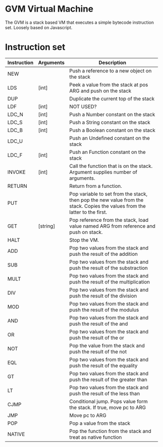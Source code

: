 # GVM Virtual Machine
The GVM is a stack based VM that executes a simple bytecode instruction set. Loosely based on Javascript. 

# Instruction set

| Instruction | Arguments | Description  |
|-----|---|---|
| NEW |  | Push a reference to a new object on the stack |
| LDS | [int] | Peek a value from the stack at pos ARG and push on the stack   |
| DUP | | Duplicate the current top of the stack   |
| LDF | [int] |  NOT USED?  |
| LDC_N | [int]  |  Push a Number constant on the stack  |
| LDC_S | [int]  |  Push a String constant on the stack  |
| LDC_B | [int]  |  Push a Boolean constant on the stack  |
| LDC_U |  |  Push an Undefined constant on the stack  |
| LDC_F | [int]  |  Push an Function constant on the stack  |
| INVOKE | [int]  | Call the function that is on the stack. Argument supplies number of arguments. |
| RETURN | | Return from a function. |
| PUT |  | Pop variable to set from the stack, then pop the new value from the stack. Copies the values from the latter to the first. |
| GET | [string] | Pop reference from the stack, load value named ARG from reference and push on stack. |
| HALT | | Stop the VM. |
| ADD | | Pop two values from the stack and push the result of the addition |
| SUB | | Pop two values from the stack and push the result of the substraction |
| MULT | | Pop two values from the stack and push the result of the multiplication |
| DIV | | Pop two values from the stack and push the result of the division |
| MOD | | Pop two values from the stack and push the result of the modulus |
| AND | | Pop two values from the stack and push the result of the and |
| OR | | Pop two values from the stack and push the result of the or |
| NOT | | Pop the value from the stack and push the result of the not |
| EQL | | Pop two values from the stack and push the result of the equality |
| GT | | Pop two values from the stack and push the result of the greater than |
| LT | | Pop two values from the stack and push the result of the less than |
| CJMP | | Conditional jump. Pops value form the stack. If true, move pc to ARG |
| JMP | | Move pc to ARG |
| POP | | Pop a value from the stack |
| NATIVE | | Pop the function from the stack and treat as native function |




